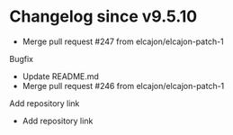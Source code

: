 # Changelog since v9.5.10
- Merge pull request #247 from elcajon/elcajon-patch-1

Bugfix 
- Update README.md 
- Merge pull request #246 from elcajon/elcajon-patch-1

Add repository link 
- Add repository link 
